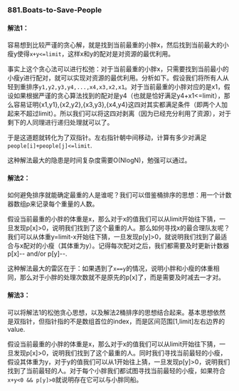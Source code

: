 ### 881.Boats-to-Save-People

#### 解法1：
容易想到比较严谨的贪心解，就是找到当前最重的小胖x，然后找到当前最大的小瘦y使得```x+y<=limit```，这样x和y的配对是对资源的最优利用。

事实上这个贪心法可以进行松弛：对于当前最重的小胖x，只需要找到当前最小的小瘦y进行配对，就可以实现对资源的最优利用。分析如下。假设我们将所有人从轻到重排序```y1,y2,y3,y4,...,x4,x3,x2,x1```。对于当前最重的小胖对应的是x1，假设如果根据严谨的贪心算法找到的配对是y4（也就是恰好满足y4+x1<=limit），那么容易证明{x1,y1},{x2,y2},{x3,y3},{x4,y4}这四对其实都满足条件（即两个人加起来不超过limit）。所以我们可以将这四对剥离（因为已经充分利用了资源），对于剩下的人同理进行递归处理就可以了。

于是这道题就转化为了双指针。左右指针朝中间移动，计算有多少对满足```people[i]+people[j]<=limit```.

这种解法最大的隐患是时间复杂度需要O(NlogN)，勉强可以通过。

#### 解法2：
如何避免排序就能确定最重的人是谁呢？我们可以借鉴桶排序的思想：用一个计数器数组p来记录每个重量的人数。

假设当前最重的小胖的体重是x，那么对于x的值我们可以从limit开始往下猜，一旦发现p[x]>0，说明我们找到了这个最重的人。那么如何寻找x的最合理队友呢？我们可以从体重y=limit-x开始往下猜，一旦发现p[y]>0，就说明我们找到了最适合与x配对的小瘦（其体重为y）。记得每次配对之后，我们都需要及时更新计数器p[x]-- and/or p[y]--.

这种解法最大的雷区在于：如果遇到了```x==y```的情况，说明小胖和小瘦的体重相同，那么对于小胖的处理次数就不是原先的p[x]了，而是需要及时减去一才对。

#### 解法3：
可以将解法1的松弛贪心思想，以及解法2桶排序的思想结合起来。基本思想依然是双指针，但指针指的不是数组首位的index，而是区间范围[1,limit]左右边界的value.

假设当前最重的小胖的体重是x，那么对于x的值我们可以从limit开始往下猜，一旦发现p[x]>0，说明我们找到了这个最重的人。同时我们寻找当前最轻的小瘦，假设其体重为y，对于y的值我们可以从1开始往上猜，一旦发现p[y]>0，说明我们找到了当前最轻的人。对于每个小胖我们都试图寻找当前最轻的小瘦，如果符合```x+y<0 && p[y]>0```就说明存在它可以与小胖同船。
